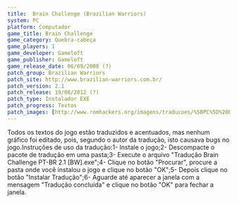 ```yaml
---
title:  Brain Challenge (Brazilian Warriors)
system: PC
platform: Computador
game_title: Brain Challenge
game_category: Quebra-cabeça
game_players: 1
game_developer: Gameloft
game_publisher: Gameloft
game_release_date: 06/09/2008 (?)
patch_group: Brazilian Warriors
patch_site: http://www.brazilian-warriors.com.br/
patch_version: 2.1
patch_release: 19/08/2012 (?)
patch_type: Instalador EXE
patch_progress: Textos
patch_images: [http://www.romhackers.org/imagens/traducoes/%5BPC%5D%20Brain%20Challenge%20-%20Brazilian%20Warriors%20-%201.jpg,http://www.romhackers.org/imagens/traducoes/%5BPC%5D%20Brain%20Challenge%20-%20Brazilian%20Warriors%20-%202.jpg,http://www.romhackers.org/imagens/traducoes/%5BPC%5D%20Brain%20Challenge%20-%20Brazilian%20Warriors%20-%203.jpg]
---
```

Todos os textos do jogo estão traduzidos e acentuados, mas nenhum gráfico foi editado, pois, segundo o autor da tradução, isto causava bugs no jogo.Instruções de uso da tradução:1- Instale o jogo;2- Descompacte o pacote de tradução em uma pasta;3- Execute o arquivo "Tradução Brain Challenge PT-BR 2.1 [BW].exe";4- Clique no botão "Procurar", procure a pasta onde você instalou o jogo e clique no botão "OK";5- Depois clique no botão "Instalar Tradução";6- Aguarde até aparecer a janela com a mensagem "Tradução concluída" e clique no botão "OK" para fechar a janela.